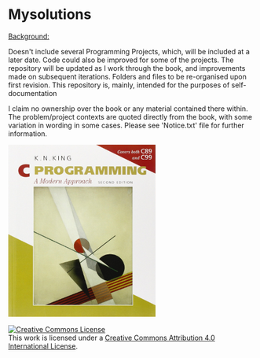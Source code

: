 # Mysolutions

<u>Background:</u>  
  
Doesn't include several Programming Projects, which, will be included at a later date. Code could also be improved for some of the projects. The repository will be updated as I work through the book, and improvements made on subsequent iterations. Folders and files to be re-organised upon first revision. This repository is, mainly, intended for the purposes of self-documentation
  
I claim no ownership over the book or any material contained there within. The problem/project contexts are quoted directly from the book, with some variation in wording in some cases. Please see 'Notice.txt' file for further information.

<img src="Image/book_image.jpg" width="300" height="350">

<a rel="license" href="http://creativecommons.org/licenses/by/4.0/"><img alt="Creative Commons License" style="border-width:0" src="https://i.creativecommons.org/l/by/4.0/88x31.png" /></a><br />This work is licensed under a <a rel="license" href="http://creativecommons.org/licenses/by/4.0/">Creative Commons Attribution 4.0 International License</a>.
